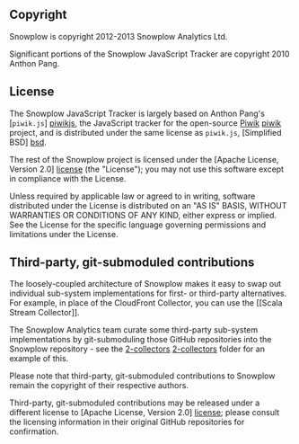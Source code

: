 ## Copyright

Snowplow is copyright 2012-2013 Snowplow Analytics Ltd.

Significant portions of the Snowplow JavaScript Tracker are copyright 2010 Anthon Pang.

## License

The Snowplow JavaScript Tracker is largely based on Anthon Pang's [`piwik.js`] [piwikjs], the JavaScript tracker for the open-source [Piwik] [piwik] project, and is distributed under the same license as `piwik.js`, [Simplified BSD] [bsd].

The rest of the Snowplow project is licensed under the [Apache License, Version 2.0] [license] (the "License");
you may not use this software except in compliance with the License.

Unless required by applicable law or agreed to in writing, software
distributed under the License is distributed on an "AS IS" BASIS,
WITHOUT WARRANTIES OR CONDITIONS OF ANY KIND, either express or implied.
See the License for the specific language governing permissions and
limitations under the License.

## Third-party, git-submoduled contributions

The loosely-coupled architecture of Snowplow makes it easy to swap out individual sub-system implementations for first- or third-party alternatives. For example, in place of the CloudFront Collector, you can use the [[Scala Stream Collector]].

The Snowplow Analytics team curate some third-party sub-system implementations by git-submoduling those GitHub repositories into the Snowplow repository - see the [2-collectors] [2-collectors] folder for an example of this.

Please note that third-party, git-submoduled contributions to Snowplow remain the copyright of their respective authors.

Third-party, git-submoduled contributions may be released under a different license to [Apache License, Version 2.0] [license]; please consult the licensing information in their original GitHub repositories for confirmation.

[license]: http://www.apache.org/licenses/LICENSE-2.0
[piwik]: http://piwik.org/
[piwikjs]: https://github.com/piwik/piwik/blob/master/js/piwik.js
[bsd]: http://www.opensource.org/licenses/bsd-license.php
[2-collectors]: https://github.com/snowplow/snowplow/tree/master/2-collectors